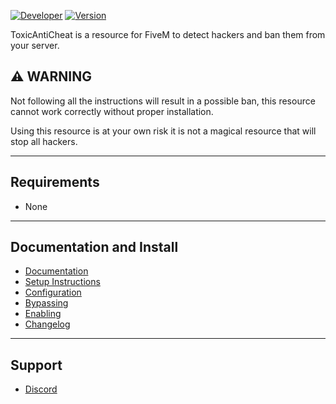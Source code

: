 [![Developer](https://img.shields.io/badge/Developer-TheRealToxicDev-blue)](https://github.com/TheRealToxicDev)
[![Version](https://img.shields.io/badge/Version-2.0.0-darkgreen)](https://github.com/TheRealToxicDev/ToxicAntiCheat/blob/master/version)

ToxicAntiCheat is a resource for FiveM to detect hackers and ban them from your server.

## ⚠️ WARNING
Not following all the instructions will result in a possible ban, this resource cannot work correctly without proper installation.

Using this resource is at your own risk it is not a magical resource that will stop all hackers.

---

## Requirements
- None

---

## Documentation and Install
- [Documentation](https://help.toxicdev.me/internal/toxic-anticheat/)
- [Setup Instructions](https://help.toxicdev.me/internal/toxic-anticheat/intro/)
- [Configuration](https://help.toxicdev.me/internal/toxic-anticheat/setup/)
- [Bypassing](https://help.toxicdev.me/internal/toxic-anticheat/bypass/)
- [Enabling](https://help.toxicdev.me/internal/toxic-anticheat/enable/)
- [Changelog](https://help.toxicdev.me/changelog/anticheat/v2.0.0/)

---

## Support
- [Discord](https://redirect.toxicdev.me/discord)
